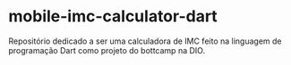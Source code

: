 # mobile-imc-calculator-dart
Repositório dedicado a ser uma calculadora de IMC feito na linguagem de programação Dart como projeto do bottcamp na DIO.

